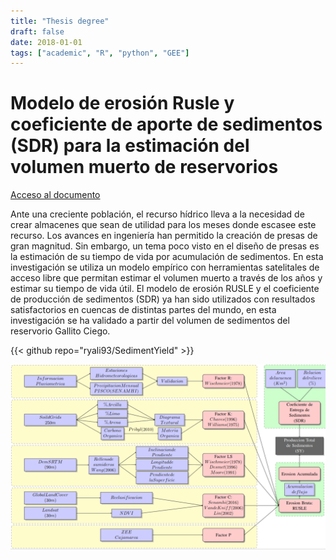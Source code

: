 ```yaml
---
title: "Thesis degree"
draft: false
date: 2018-01-01
tags: ["academic", "R", "python", "GEE"]
---
```


# Modelo de erosión Rusle y coeficiente de aporte de sedimentos (SDR) para la estimación del volumen muerto de reservorios

[Acceso al documento]("https://hdl.handle.net/20.500.12672/10078")

Ante una creciente población, el recurso hídrico lleva a la necesidad de crear almacenes que sean de utilidad para los meses donde escasee este recurso. Los avances en ingeniería han permitido la creación de presas de gran magnitud. Sin embargo, un tema poco visto en el diseño de presas es la estimación de su tiempo de vida por acumulación de sedimentos. En esta investigación se utiliza un modelo empírico con herramientas satelitales de acceso libre que permitan estimar el volumen muerto a través de los años y estimar su tiempo de vida útil. El modelo de erosión RUSLE y el coeficiente de producción de sedimentos (SDR) ya han sido utilizados con resultados satisfactorios en cuencas de distintas partes del mundo, en esta investigación se ha validado a partir del volumen de sedimentos del reservorio Gallito Ciego.

{{< github repo="ryali93/SedimentYield" >}}

![](method.png)